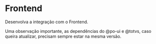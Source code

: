 # Frontend

Desenvolva a integração com o Frontend.

Uma observação importante, as dependências do @po-ui e @totvs, caso queira atualizar, precisam sempre estar na mesma versão.